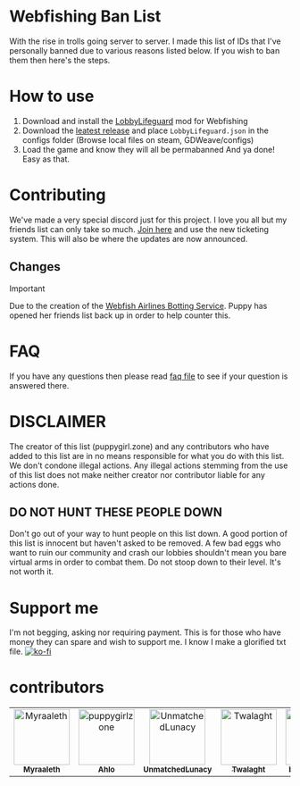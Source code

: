 # Webfishing Ban List
With the rise in trolls going server to server. I made this list of IDs that I've personally banned due to various reasons listed below. If you wish to ban them then here's the steps.
# How to use
1. Download and install the [LobbyLifeguard](https://github.com/Vildravn/LobbyLifeguard/) mod for Webfishing
2. Download the [leatest release](https://github.com/puppygirlzone/webfishing-bans/releases/latest) and place `LobbyLifeguard.json` in the configs folder (Browse local files on steam, GDWeave/configs)
3. Load the game and know they will all be permabanned
And ya done! Easy as that.
# Contributing
We've made a very special discord just for this project. I love you all but my friends list can only take so much. [Join here](https://discord.gg/fEtGychNbd) and use the new ticketing system. This will also be where the updates are now announced.  
## Changes
> [!IMPORTANT]
> Due to the creation of the [Webfish Airlines Botting Service](https://i.imgur.com/cy7MQlv.png). Puppy has opened her friends list back up in order to help counter this. 
# FAQ
If you have any questions then please read [faq file](docs/faq.md) to see if your question is answered there.
# DISCLAIMER
The creator of this list (puppygirl.zone) and any contributors who have added to this list are in no means responsible for what you do with this list. We don't condone illegal actions. Any illegal actions stemming from the use of this list does not make neither creator nor contributor liable for any actions done.
## DO NOT HUNT THESE PEOPLE DOWN
Don't go out of your way to hunt people on this list down. A good portion of this list is innocent but haven't asked to be removed. A few bad eggs who want to ruin our community and crash our lobbies shouldn't mean you bare virtual arms in order to combat them. Do not stoop down to their level. It's not worth it.
# Support me
I'm not begging, asking nor requiring payment. This is for those who have money they can spare and wish to support me. I know I make a glorified txt file. 
[![ko-fi](https://ko-fi.com/img/githubbutton_sm.svg)](https://ko-fi.com/A0A816Q88B)
# contributors
<!-- readme: collaborators,contributors -start -->
<table>
	<tbody>
		<tr>
            <td align="center">
                <a href="https://github.com/Myraaleth">
                    <img src="https://private-avatars.githubusercontent.com/u/95660369?jwt=eyJhbGciOiJIUzI1NiIsInR5cCI6IkpXVCJ9.eyJpc3MiOiJnaXRodWIuY29tIiwiYXVkIjoicmF3LmdpdGh1YnVzZXJjb250ZW50LmNvbSIsImtleSI6ImtleTEiLCJleHAiOjE3MzQ2MDY0ODAsIm5iZiI6MTczNDYwNTI4MCwicGF0aCI6Ii91Lzk1NjYwMzY5In0.iDmqlK6wvUnstQ6GeLdhdd-JrSSsMyoJK_oe1EK3CdU&v=4" width="100;" alt="Myraaleth"/>
                    <br />
                    <sub><b>Myraaleth</b></sub>
                </a>
            </td>
            <td align="center">
                <a href="https://github.com/puppygirlzone">
                    <img src="https://private-avatars.githubusercontent.com/u/153831898?jwt=eyJhbGciOiJIUzI1NiIsInR5cCI6IkpXVCJ9.eyJpc3MiOiJnaXRodWIuY29tIiwiYXVkIjoicmF3LmdpdGh1YnVzZXJjb250ZW50LmNvbSIsImtleSI6ImtleTEiLCJleHAiOjE3MzQ2MDY0MjAsIm5iZiI6MTczNDYwNTIyMCwicGF0aCI6Ii91LzE1MzgzMTg5OCJ9.vxj8Gck9_w-Ib0O1D-dz5W6RJWsvHdsJYgxnva6m8eE&v=4" width="100;" alt="puppygirlzone"/>
                    <br />
                    <sub><b>Ahlo</b></sub>
                </a>
            </td>
            <td align="center">
                <a href="https://github.com/UnmatchedLunacy">
                    <img src="https://private-avatars.githubusercontent.com/u/159663966?jwt=eyJhbGciOiJIUzI1NiIsInR5cCI6IkpXVCJ9.eyJpc3MiOiJnaXRodWIuY29tIiwiYXVkIjoicmF3LmdpdGh1YnVzZXJjb250ZW50LmNvbSIsImtleSI6ImtleTEiLCJleHAiOjE3MzQ2MDcyMDAsIm5iZiI6MTczNDYwNjAwMCwicGF0aCI6Ii91LzE1OTY2Mzk2NiJ9.ShVrY0i9UUm1L41eowGTnTeLz1XMWgRfKOmsnnenua8&v=4" width="100;" alt="UnmatchedLunacy"/>
                    <br />
                    <sub><b>UnmatchedLunacy</b></sub>
                </a>
            </td>
            <td align="center">
                <a href="https://github.com/Twalaght">
                    <img src="https://private-avatars.githubusercontent.com/u/52785900?jwt=eyJhbGciOiJIUzI1NiIsInR5cCI6IkpXVCJ9.eyJpc3MiOiJnaXRodWIuY29tIiwiYXVkIjoicmF3LmdpdGh1YnVzZXJjb250ZW50LmNvbSIsImtleSI6ImtleTEiLCJleHAiOjE3MzQ2MDY3ODAsIm5iZiI6MTczNDYwNTU4MCwicGF0aCI6Ii91LzUyNzg1OTAwIn0.dLcuY4latNoazZSmSuPmIr4GoIxiglWOBZ4hwUmI2ew&v=4" width="100;" alt="Twalaght"/>
                    <br />
                    <sub><b>Twalaght</b></sub>
                </a>
            </td>
            <td align="center">
                <a href="https://github.com/backwardspy">
                    <img src="https://private-avatars.githubusercontent.com/u/289746?jwt=eyJhbGciOiJIUzI1NiIsInR5cCI6IkpXVCJ9.eyJpc3MiOiJnaXRodWIuY29tIiwiYXVkIjoicmF3LmdpdGh1YnVzZXJjb250ZW50LmNvbSIsImtleSI6ImtleTEiLCJleHAiOjE3MzQ2MDY3ODAsIm5iZiI6MTczNDYwNTU4MCwicGF0aCI6Ii91LzI4OTc0NiJ9.sQwvIUvJ1Sra65RcpUTF2Ugv2MtdIskQdzfkAU5Q4MU&v=4" width="100;" alt="backwardspy"/>
                    <br />
                    <sub><b>backwardspy</b></sub>
                </a>
            </td>
		</tr>
	<tbody>
</table>
<!-- readme: collaborators,contributors -end -->
